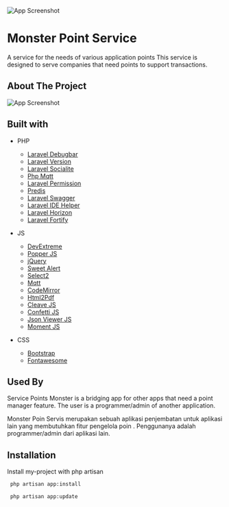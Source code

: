 
![App Screenshot](http://127.0.0.1:8000/img/logo_ps_long.png)



# Monster Point Service

A service for the needs of various application points
This service is designed to serve companies that need points to support transactions.

## About The Project

![App Screenshot](http://127.0.0.1:8000/img/dashboard_capture.png)


## Built with
- PHP
    - [Laravel Debugbar](https://github.com/barryvdh/laravel-debugbar)
    - [Laravel Version](https://github.com/antonioribeiro/version)
    - [Laravel Socialite](https://laravel.com/docs/8.x/socialite#installation)
    - [Php Mqtt](https://github.com/php-mqtt/laravel-client)
    - [Laravel Permission](https://spatie.be/docs/laravel-permission/v5/installation-laravel)
    - [Predis](https://github.com/predis/predis)
    - [Laravel Swagger](https://github.com/DarkaOnLine/L5-Swagger)
    - [Laravel IDE Helper](https://github.com/barryvdh/laravel-ide-helper)
    - [Laravel Horizon](https://laravel.com/docs/8.x/horizon)
    - [Laravel Fortify](https://laravel.com/docs/8.x/fortify)
- JS
    - [DevExtreme](https://www.npmjs.com/package/devextreme)
    - [Popper JS](https://popper.js.org/)
    - [jQuery](https://jquery.com/download/)
    - [Sweet Alert](https://sweetalert2.github.io/#download)
    - [Select2](https://www.npmjs.com/package/select2)
    - [Mqtt](https://www.npmjs.com/package/mqtt)
    - [CodeMirror](https://www.npmjs.com/package/codemirror)
    - [Html2Pdf](https://ekoopmans.github.io/html2pdf.js/)
    - [Cleave JS](https://nosir.github.io/cleave.js/)
    - [Confetti JS](https://github.com/loonywizard/js-confetti)
    - [Json Viewer JS](https://github.com/renhongl/json-viewer-js)
    - [Moment JS](https://momentjs.com/)

- CSS
    - [Bootstrap](https://getbootstrap.com/docs/5.0/getting-started/download/)
    - [Fontawesome](https://fontawesome.com/v5.15)
## Used By
Service Points Monster is a bridging app for other apps that need a point manager feature. The user is a programmer/admin of another application.

Monster Poin Servis merupakan sebuah aplikasi penjembatan untuk aplikasi lain yang membutuhkan fitur pengelola poin . Penggunanya adalah programmer/admin dari aplikasi lain.

## Installation

Install my-project with php artisan
```bash
 php artisan app:install
```

```bash
 php artisan app:update
```
